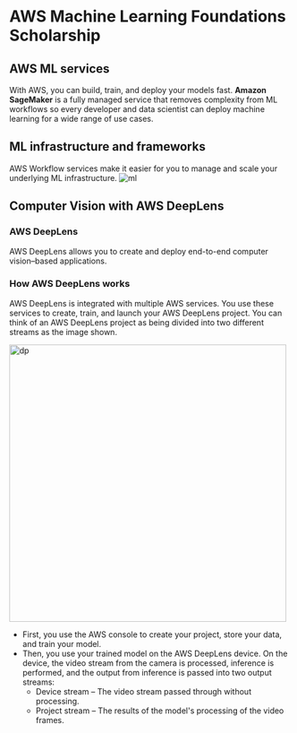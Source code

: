 # AWS Machine Learning Foundations Scholarship 
##  AWS ML services
With AWS, you can build, train, and deploy your models fast. **Amazon SageMaker** is a fully managed service that removes complexity from ML workflows so every developer and data scientist can deploy machine learning for a wide range of use cases.
## ML infrastructure and frameworks
AWS Workflow services make it easier for you to manage and scale your underlying ML infrastructure.
![ml](https://user-images.githubusercontent.com/45710599/134913567-96edc821-d422-4319-9eac-aac194631045.png)
## Computer Vision with AWS DeepLens
### AWS DeepLens
AWS DeepLens allows you to create and deploy end-to-end computer vision–based applications. 
### How AWS DeepLens works
AWS DeepLens is integrated with multiple AWS services. You use these services to create, train, and launch your AWS DeepLens project. You can think of an AWS DeepLens project as being divided into two different streams as the image shown.

<img width="495" alt="dp" src="https://user-images.githubusercontent.com/45710599/134917289-1671c91d-01f6-4fda-98dd-5d68caf8224e.png">

* First, you use the AWS console to create your project, store your data, and train your model.
* Then, you use your trained model on the AWS DeepLens device. On the device, the video stream from the camera is processed, inference is performed, and the output from inference is passed into two output streams:      
   - Device stream – The video stream passed through without processing.
   - Project stream – The results of the model's processing of the video frames.
